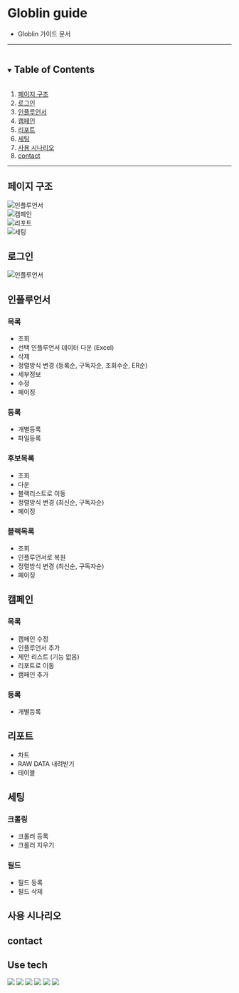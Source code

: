 <!--
*** Thanks for checking out the Best-README-Template. If you have a suggestion
*** that would make this better, please fork the repo and create a pull request
*** or simply open an issue with the tag "enhancement".
*** Thanks again! Now go create something AMAZING! :D
-->

<!-- PROJECT SHIELDS -->
<!--
*** I'm using markdown "reference style" links for readability.
*** Reference links are enclosed in brackets [ ] instead of parentheses ( ).
*** See the bottom of this document for the declaration of the reference variables
*** for contributors-url, forks-url, etc. This is an optional, concise syntax you may use.
*** https://www.markdownguide.org/basic-syntax/#reference-style-links
-->

<!-- PROJECT LOGO -->
# Globlin guide 
- Globlin 가이드 문서

---

<!-- TABLE OF CONTENTS -->
<details open="open">
  <summary><h2 style="display: inline-block">Table of Contents</h2></summary>
  <ol>
    <li><a href="#pages">페이지 구조</a></li>
    <li><a href="#login">로그인</a></li>
    <li>
      <a href="#influencer">인플루언서</a>
    </li>
    <li><a href="#campaign">캠페인</a></li>
    <li><a href="#report">리포트</a></li>
    <li><a href="#setting">세팅</a></li>
    <li><a href="#scenarios">사용 시나리오</a></li>
    <li><a href="#contact">contact</a></li>
  </ol>
</details>

---

<div id="pages"/>

## 페이지 구조

<div>
<img style="display: block" alt="인플루언서" src="https://user-images.githubusercontent.com/59603575/118248717-9aa2cf80-b4df-11eb-9a18-d15b8ea5a6b4.png">
<img style="display: block" alt="캠페인" src="https://user-images.githubusercontent.com/59603575/118248726-9f678380-b4df-11eb-9773-14c3495c21fd.png">
<img style="display: block" alt="리포트" src="https://user-images.githubusercontent.com/59603575/118248730-a0001a00-b4df-11eb-983b-6884d8cc1f59.png">
<img style="display: block" alt="세팅" src="https://user-images.githubusercontent.com/59603575/118248733-a098b080-b4df-11eb-90aa-dbad7c116611.png">
</div>

<!--로그인 설명-->

<div id="login"/>

## 로그인
<img style="display: block" alt="인플루언서" src="https://user-images.githubusercontent.com/59603575/118250320-4dbff880-b4e1-11eb-9c11-9cb74fac03c2.gif">

<!-- 인플루언서 -->

<div id="influencer"/>

## 인플루언서
### 목록
- 조회
- 선택 인플루언서 데이터 다운 (Excel)
- 삭제
- 정렬방식 변경 (등록순, 구독자순, 조회수순, ER순)
- 세부정보
- 수정
- 페이징

### 등록
- 개별등록
- 파일등록

### 후보목록
- 조회
- 다운
- 블랙리스트로 이동
- 정렬방식 변경 (최신순, 구독자순)
- 페이징

### 블랙목록
- 조회
- 인플루언서로 복원
- 정렬방식 변경 (최신순, 구독자순)
- 페이징

<!-- 캠페인 -->

<div id="campaign"/>

## 캠페인
### 목록
- 캠페인 수정
- 인플루언서 추가
- 제안 리스트 (기능 없음)
- 리포트로 이동
- 캠페인 추가

### 등록
- 개별등록

<!-- 리포트 -->

<div id="report"/>

## 리포트
- 차트
- RAW DATA 내려받기
- 테이블

<!-- 세팅 -->

<div id="setting"/>

## 세팅
### 크롤링
- 크롤러 등록
- 크롤러 지우기

### 필드
- 필드 등록 
- 필드 삭제

<!-- 시나리오 -->

<div id="scenarios"/>

## 사용 시나리오

<!-- contact -->

<div id="contact"/>

## contact

## Use tech

<span id="use-tech">
  <img src="https://img.shields.io/badge/Javascript-orange?style=flat-square&logo=JavaScript&logoColor=white"/>
  <img src="https://img.shields.io/badge/css-blue?style=flat-square&logo=CSS3&logoColor=white"/>
  <img src="https://img.shields.io/badge/HTML-red?style=flat-square&logo=HTML5&logoColor=white"/>
  <img src="https://img.shields.io/badge/React-blue?style=flat-square&logo=React&logoColor=white"/>
    <img src="https://img.shields.io/badge/Redux-blue?style=flat-square&logo=Redux&logoColor=white"/>
    <img src="https://img.shields.io/badge/Redux-saga-blue?style=flat-square&logo=Redux-saga&logoColor=white"/>
</span>
